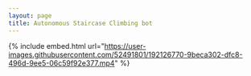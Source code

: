 ```yaml
---
layout: page
title: Autonomous Staircase Climbing bot
---
```


<!-- ![stairs_photo](/assets/stairs_1.jpg) <br /> <br /> -->


{% include embed.html url="https://user-images.githubusercontent.com/52491801/192126770-9beca302-dfc8-496d-9ee5-06c59f92e377.mp4" %}


